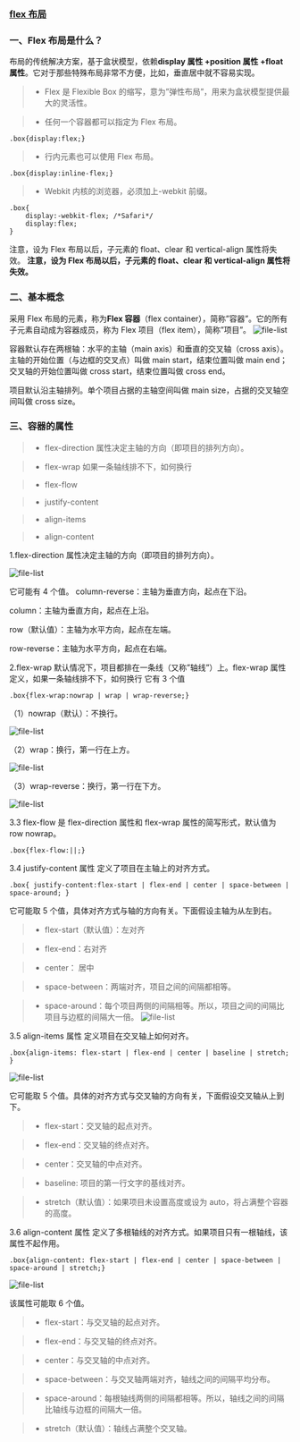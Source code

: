 ### [flex 布局](https://www.jianshu.com/p/4290522e1560)

### 一、Flex 布局是什么？

布局的传统解决方案，基于盒状模型，依赖**display 属性 +position 属性 +float 属性**。它对于那些特殊布局非常不方便，比如，垂直居中就不容易实现。

> - Flex 是 Flexible Box 的缩写，意为”弹性布局”，用来为盒状模型提供最大的灵活性。

> - 任何一个容器都可以指定为 Flex 布局。

```
.box{display:flex;}
```

> - 行内元素也可以使用 Flex 布局。

```
.box{display:inline-flex;}
```

> - Webkit 内核的浏览器，必须加上-webkit 前缀。

```
.box{
    display:-webkit-flex; /*Safari*/
    display:flex;
}
```

注意，设为 Flex 布局以后，子元素的 float、clear 和 vertical-align 属性将失效。
**注意，设为 Flex 布局以后，子元素的 float、clear 和 vertical-align 属性将失效。**

### 二、基本概念

采用 Flex 布局的元素，称为**Flex 容器**（flex container），简称”容器”。它的所有子元素自动成为容器成员，称为 Flex 项目（flex item），简称”项目”。
![file-list](https://upload-images.jianshu.io/upload_images/13944531-b1144007e4830a72.png?imageMogr2/auto-orient/strip|imageView2/2/w/563/format/webp)

容器默认存在两根轴：水平的主轴（main axis）和垂直的交叉轴（cross axis）。主轴的开始位置（与边框的交叉点）叫做 main start，结束位置叫做 main end；交叉轴的开始位置叫做 cross start，结束位置叫做 cross end。

项目默认沿主轴排列。单个项目占据的主轴空间叫做 main size，占据的交叉轴空间叫做 cross size。

### 三、容器的属性

> - flex-direction 属性决定主轴的方向（即项目的排列方向）。

> - flex-wrap 如果一条轴线排不下，如何换行

> - flex-flow

> - justify-content

> - align-items

> - align-content

1.flex-direction 属性决定主轴的方向（即项目的排列方向）。

![file-list](https://upload-images.jianshu.io/upload_images/13944531-c2f97bb8a47d139c.png?imageMogr2/auto-orient/strip|imageView2/2/w/796/format/webp)

它可能有 4 个值。
column-reverse：主轴为垂直方向，起点在下沿。

column：主轴为垂直方向，起点在上沿。

row（默认值）：主轴为水平方向，起点在左端。

row-reverse：主轴为水平方向，起点在右端。

2.flex-wrap
默认情况下，项目都排在一条线（又称”轴线”）上。flex-wrap 属性定义，如果一条轴线排不下，如何换行
它有 3 个值

```
.box{flex-wrap:nowrap | wrap | wrap-reverse;}
```

（1）nowrap（默认）：不换行。

![file-list](https://upload-images.jianshu.io/upload_images/13944531-ce8c6f815b5bfc0a.png?imageMogr2/auto-orient/strip|imageView2/2/w/700/format/webp)

（2）wrap：换行，第一行在上方。

![file-list](https://upload-images.jianshu.io/upload_images/13944531-0701b857c3588b37.jpg?imageMogr2/auto-orient/strip|imageView2/2/w/700/format/webp)

（3）wrap-reverse：换行，第一行在下方。

![file-list](https://upload-images.jianshu.io/upload_images/13944531-0ae21f2bd8af65f8.jpg?imageMogr2/auto-orient/strip|imageView2/2/w/700/format/webp)

3.3 flex-flow 是 flex-direction 属性和 flex-wrap 属性的简写形式，默认值为 row nowrap。

```
.box{flex-flow:||;}
```

3.4 justify-content 属性 定义了项目在主轴上的对齐方式。

```
.box{ justify-content:flex-start | flex-end | center | space-between | space-around; }
```

它可能取 5 个值，具体对齐方式与轴的方向有关。下面假设主轴为从左到右。

> - flex-start（默认值）：左对齐

> - flex-end：右对齐

> - center： 居中

> - space-between：两端对齐，项目之间的间隔都相等。

> - space-around：每个项目两侧的间隔相等。所以，项目之间的间隔比项目与边框的间隔大一倍。
>   ![file-list](https://upload-images.jianshu.io/upload_images/13944531-3e78d500eb78a34b.png?imageMogr2/auto-orient/strip|imageView2/2/format/webp)

3.5 align-items 属性 定义项目在交叉轴上如何对齐。

```
.box{align-items: flex-start | flex-end | center | baseline | stretch; }
```

![file-list](https://upload-images.jianshu.io/upload_images/13944531-96b4662bd1da272a.png?imageMogr2/auto-orient/strip|imageView2/2/w/617/format/webp)

它可能取 5 个值。具体的对齐方式与交叉轴的方向有关，下面假设交叉轴从上到下。

> - flex-start：交叉轴的起点对齐。

> - flex-end：交叉轴的终点对齐。

> - center：交叉轴的中点对齐。

> - baseline: 项目的第一行文字的基线对齐。

> - stretch（默认值）：如果项目未设置高度或设为 auto，将占满整个容器的高度。

3.6 align-content 属性 定义了多根轴线的对齐方式。如果项目只有一根轴线，该属性不起作用。

```
.box{align-content: flex-start | flex-end | center | space-between | space-around | stretch;}
```

![file-list](https://upload-images.jianshu.io/upload_images/13944531-1ca06439bf8f102c.png?imageMogr2/auto-orient/strip|imageView2/2/w/620/format/webp)

该属性可能取 6 个值。

> - flex-start：与交叉轴的起点对齐。

> - flex-end：与交叉轴的终点对齐。

> - center：与交叉轴的中点对齐。

> - space-between：与交叉轴两端对齐，轴线之间的间隔平均分布。

> - space-around：每根轴线两侧的间隔都相等。所以，轴线之间的间隔比轴线与边框的间隔大一倍。

> - stretch（默认值）：轴线占满整个交叉轴。

